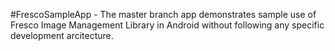 #FrescoSampleApp - The master branch app demonstrates sample use of Fresco Image Management Library in Android without following any specific development arcitecture.
